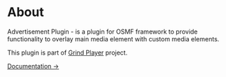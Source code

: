 # About

Advertisement Plugin - is a plugin for OSMF framework to provide functionality to overlay main media element with custom media elements.

This plugin is part of [Grind Player](https://github.com/kutu/GrindPlayer) project.

[Documentation &rarr;](http://osmfhls.kutu.ru/docs/grind/#ads)
